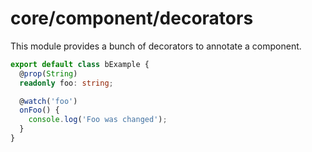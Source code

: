 # core/component/decorators

This module provides a bunch of decorators to annotate a component.

```typescript
export default class bExample {
  @prop(String)
  readonly foo: string;

  @watch('foo')
  onFoo() {
    console.log('Foo was changed');
  }
}
```
